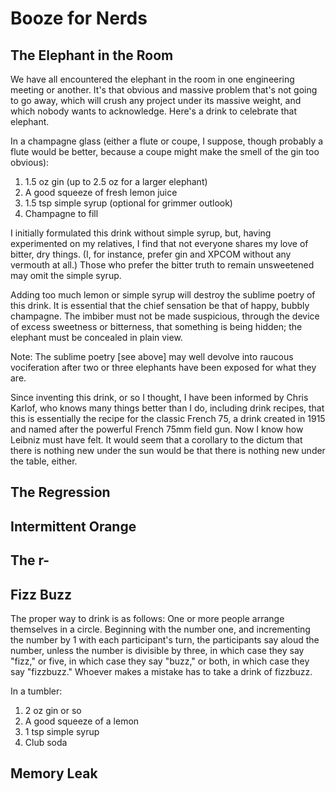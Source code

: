 Booze for Nerds
===============

The Elephant in the Room
------------------------

We have all encountered the elephant in the room in one engineering meeting or
another.  It's that obvious and massive problem that's not going to go away,
which will crush any project under its massive weight, and which nobody wants
to acknowledge.  Here's a drink to celebrate that elephant.

In a champagne glass (either a flute or coupe, I suppose, though probably a
flute would be better, because a coupe might make the smell of the gin too
obvious):

  1. 1.5 oz gin (up to 2.5 oz for a larger elephant)
  2. A good squeeze of fresh lemon juice
  3. 1.5 tsp simple syrup (optional for grimmer outlook)
  4. Champagne to fill

I initially formulated this drink without simple syrup, but, having
experimented on my relatives, I find that not everyone shares my love of
bitter, dry things.  (I, for instance, prefer gin and XPCOM without any
vermouth at all.)  Those who prefer the bitter truth to remain unsweetened may
omit the simple syrup.

Adding too much lemon or simple syrup will destroy the sublime poetry of this
drink.  It is essential that the chief sensation be that of happy, bubbly
champagne.  The imbiber must not be made suspicious, through the device of
excess sweetness or bitterness, that something is being hidden; the elephant
must be concealed in plain view.

Note: The sublime poetry [see above] may well devolve into raucous vociferation
after two or three elephants have been exposed for what they are.

Since inventing this drink, or so I thought, I have been informed by Chris
Karlof, who knows many things better than I do, including drink recipes, that
this is essentially the recipe for the classic French 75, a drink created in
1915 and named after the powerful French 75mm field gun.  Now I know how
Leibniz must have felt.  It would seem that a corollary to the dictum that
there is nothing new under the sun would be that there is nothing new under the
table, either.

The Regression
--------------

Intermittent Orange
-------------------

The r-
------

Fizz Buzz
---------

The proper way to drink is as follows: One or more people arrange themselves in
a circle.  Beginning with the number one, and incrementing the number by 1 with
each participant's turn, the participants say aloud the number, unless the
number is divisible by three, in which case they say "fizz," or five, in which
case they say "buzz," or both, in which case they say "fizzbuzz."  Whoever
makes a mistake has to take a drink of fizzbuzz.

In a tumbler:

  1. 2 oz gin or so
  2. A good squeeze of a lemon
  3. 1 tsp simple syrup
  4. Club soda

Memory Leak
-----------


